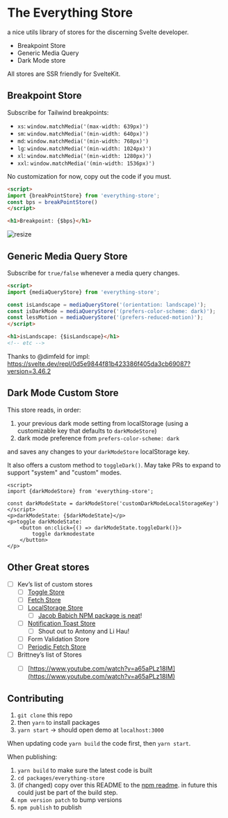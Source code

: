# The Everything Store

a nice utils library of stores for the discerning Svelte developer.

- Breakpoint Store
- Generic Media Query
- Dark Mode store

All stores are SSR friendly for SvelteKit.

## Breakpoint Store

Subscribe for Tailwind breakpoints: 

- `xs`: `window.matchMedia('(max-width: 639px)')`
- `sm`: `window.matchMedia('(min-width: 640px)')`
- `md`: `window.matchMedia('(min-width: 768px)')`
- `lg`: `window.matchMedia('(min-width: 1024px)')`
- `xl`: `window.matchMedia('(min-width: 1280px)')`
- `xxl`: `window.matchMedia('(min-width: 1536px)')`

No customization for now, copy out the code if you must.

```html
<script>
import {breakPointStore} from 'everything-store';
const bps = breakPointStore()
</script>

<h1>Breakpoint: {$bps}</h1>
```

![resize](https://user-images.githubusercontent.com/6764957/151087569-1dd7e59b-7326-44ae-bd61-fb22a25df54d.gif)


## Generic Media Query Store

Subscribe for `true/false` whenever a media query changes.

```html
<script>
import {mediaQueryStore} from 'everything-store';

const isLandscape = mediaQueryStore('(orientation: landscape)');
const isDarkMode = mediaQueryStore('(prefers-color-scheme: dark)');
const lessMotion = mediaQueryStore('(prefers-reduced-motion)');
</script>

<h1>isLandscape: {$isLandscape}</h1>
<!-- etc -->
```

Thanks to @dimfeld for impl: https://svelte.dev/repl/0d5e9844f81b423386f405da3cb69087?version=3.46.2

## Dark Mode Custom Store

This store reads, in order:

1. your previous dark mode setting from localStorage (using a customizable key that defaults to `darkModeStore`)
2. dark mode preference from `prefers-color-scheme: dark`

and saves any changes to your `darkModeStore` localStorage key. 

It also offers a custom method to `toggleDark()`. May take PRs to expand to support "system" and "custom" modes.

```svelte
<script>
import {darkModeStore} from 'everything-store';

const darkModeState = darkModeStore('customDarkModeLocalStorageKey')
</script>
<p>darkModeState: {$darkModeState}</p>
<p>toggle darkModeState: 
    <button on:click={() => darkModeState.toggleDark()}>
        toggle darkmodestate
    </button>
</p>
```

## Other Great stores

- [ ]  Kev’s list of custom stores
    - [ ]  [Toggle Store](https://svelte.dev/repl/a3cb054398a94698a4cfe4c44f33b923?version=3.48.0)
    - [ ]  [Fetch Store](https://svelte.dev/repl/a74f1ed8e3eb4aec82cb743e13443ee4?version=3.48.0)
    - [ ]  [LocalStorage Store](https://svelte.dev/repl/e6c0e3db7d064d43a7e4559b2862e1f7?version=3.48.0)
        - [ ]  [Jacob Babich NPM package is neat](https://github.com/babichjacob/svelte-localstorage)!
    - [ ]  [Notification Toast Store](https://svelte.dev/repl/e166b01bc46149a49895c1622d26ce7e?version=3.48.0)
        - [ ]  Shout out to Antony and Li Hau!
    - [ ]  Form Validation Store
    - [ ]  [Periodic Fetch Store](https://svelte.dev/repl/b8fa406464d6434fba97902ac78b5e2b?version=3.48.0)
- [ ]  Brittney’s list of Stores
    - [ ]  [https://www.youtube.com/watch?v=a65aPLz18IM](https://www.youtube.com/watch?v=a65aPLz18IM)


## Contributing

1. `git clone` this repo
2. then `yarn` to install packages
3. `yarn start` -> should open demo at `localhost:3000`

When updating code `yarn build` the code first, then `yarn start`.

When publishing:

1. `yarn build` to make sure the latest code is built
1. `cd packages/everything-store`
1. (if changed) copy over this README to the [npm readme](https://www.npmjs.com/package/everything-store). in future this could just be part of the build step.
1. `npm version patch` to bump versions
1. `npm publish` to publish